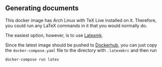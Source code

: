 
## Generating documents
This docker image has Arch Linux with TeX Live installed on it. Therefore, 
you could run any LaTeX commands in it that you would normally do. 

The easiest option, however, is to use
[Latexmk](https://mg.readthedocs.io/latexmk.html).

Since the latest image should be pushed to
[Dockerhub](https://hub.docker.com/r/nickto/latex), you can just copy the 
`docker-compose.yaml` file to the directory with `.latexmkrc` and then run
```
docker-compose run latex
```

